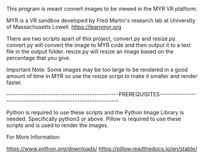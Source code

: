 This program is meant convert images to be viewed in the MYR VR platform.

MYR is a VR sandbox developed by Fred Martin's research lab at University of Massachusetts Lowell.
https://learnmyr.org

There are two scripts apart of this project, convert.py and resize.py. 
convert.py will convert the image to MYR code and then output it to a text file in the output folder.
resize.py will resize an image based on the percentage that you give.

Important Note: Some images may be too large to be rendered in a good amount of time in MYR so use
the resize script to make it smaller and render faster. 

----------------------------------------------PREREQUISITES-------------------------------------------------------------

Python is required to use these scripts and the Python Image Library is needed. Specifically python3 or above.
Pillow is required to use these scripts and is used to render the images. 

For More Information:

https://www.python.org/downloads/
https://pillow.readthedocs.io/en/stable/


